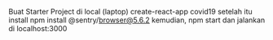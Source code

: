 Buat Starter Project di local (laptop) 
create-react-app covid19
setelah itu install npm install @sentry/browser@5.6.2
kemudian, npm start dan jalankan di localhost:3000
